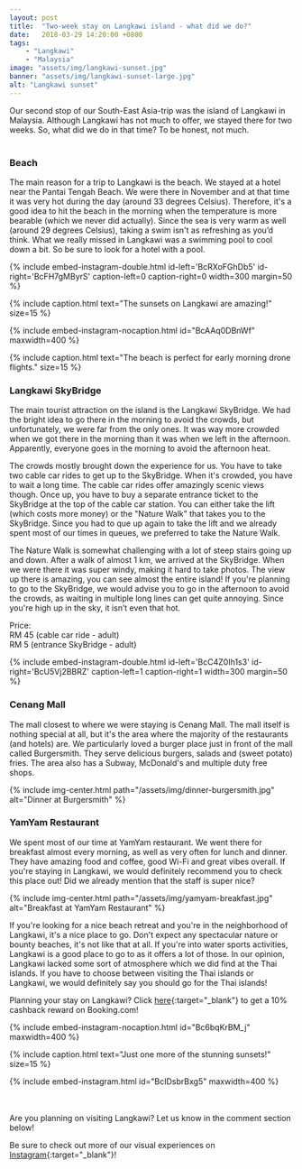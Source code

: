 ```yaml
---
layout: post
title:  "Two-week stay on Langkawi island - what did we do?"
date:   2018-03-29 14:20:00 +0800
tags:
    - "Langkawi"
    - "Malaysia"
image: "assets/img/langkawi-sunset.jpg"
banner: "assets/img/langkawi-sunset-large.jpg"
alt: "Langkawi sunset"
---
```


Our second stop of our South-East Asia-trip was the island of Langkawi in Malaysia. Although Langkawi has not much to offer, we stayed there for two weeks. So, what did we do in that time? To be honest, not much.
<br><br>

### Beach

The main reason for a trip to Langkawi is the beach. We stayed at a hotel near the Pantai Tengah Beach. We were there in November and at that time it was very hot during the day (around 33 degrees Celsius). Therefore, it's a good idea to hit the beach in the morning when the temperature is more bearable (which we never did actually). Since the sea is very warm as well (around 29 degrees Celsius), taking a swim isn't as refreshing as you’d think. What we really missed in Langkawi was a swimming pool to cool down a bit. So be sure to look for a hotel with a pool.

{% include embed-instagram-double.html id-left='BcRXoFGhDb5' id-right='BcFH7gMByrS' caption-left=0 caption-right=0 width=300 margin=50 %}

{% include caption.html text="The sunsets on Langkawi are amazing!" size=15 %}


{% include embed-instagram-nocaption.html id="BcAAq0DBnWf" maxwidth=400 %}

{% include caption.html text="The beach is perfect for early morning drone flights." size=15 %}

### Langkawi SkyBridge 

The main tourist attraction on the island is the Langkawi SkyBridge. We had the bright idea to go there in the morning to avoid the crowds, but unfortunately, we were far from the only ones. It was way more crowded when we got there in the morning than it was when we left in the afternoon. Apparently, everyone goes in the morning to avoid the afternoon heat. 

The crowds mostly brought down the experience for us. You have to take two cable car rides to get up to the SkyBridge. When it's crowded, you have to wait a long time. The cable car rides offer amazingly scenic views though. Once up, you have to buy a separate entrance ticket to the SkyBridge at the top of the cable car station. You can either take the lift (which costs more money) or the "Nature Walk" that takes you to the SkyBridge. Since you had to que up again to take the lift and we already spent most of our times in queues, we preferred to take the Nature Walk. 

The Nature Walk is somewhat challenging with a lot of steep stairs going up and down. After a walk of almost 1 km, we arrived at the SkyBridge. When we were there it was super windy, making it hard to take photos. The view up there is amazing, you can see almost the entire island! If you're planning to go to the SkyBridge, we would advise you to go in the afternoon to avoid the crowds, as waiting in multiple long lines can get quite annoying. Since you're high up in the sky, it isn’t even that hot. 

Price:<br>
RM 45 (cable car ride - adult)<br>
RM 5 (entrance SkyBridge - adult) 

{% include embed-instagram-double.html id-left='BcC4Z0Ih1s3' id-right='BcU5Vj2BBRZ' caption-left=1 caption-right=1 width=300 margin=50 %}

### Cenang Mall

The mall closest to where we were staying is Cenang Mall. The mall itself is nothing special at all, but it's the area where the majority of the restaurants (and hotels) are. We particularly loved a burger place just in front of the mall called Burgersmith. They serve delicious burgers, salads and (sweet potato) fries. The area also has a Subway, McDonald's and multiple duty free shops.

{% include img-center.html path="/assets/img/dinner-burgersmith.jpg" alt="Dinner at Burgersmith" %}

### YamYam Restaurant

We spent most of our time at YamYam restaurant. We went there for breakfast almost every morning, as well as very often for lunch and dinner. They have amazing food and coffee, good Wi-Fi and great vibes overall. If you're staying in Langkawi, we would definitely recommend you to check this place out! Did we already mention that the staff is super nice?

{% include img-center.html path="/assets/img/yamyam-breakfast.jpg" alt="Breakfast at YamYam Restaurant" %}

If you're looking for a nice beach retreat and you're in the neighborhood of Langkawi, it's a nice place to go. Don't expect any spectacular nature or bounty beaches, it's not like that at all. If you're into water sports activities, Langkawi is a good place to go to as it offers a lot of those. In our opinion, Langkawi lacked some sort of atmosphere which we did find at the Thai islands. If you have to choose between visiting the Thai islands or Langkawi, we would definitely say you should go for the Thai islands! 

Planning your stay on Langkawi? Click [here][booking.com]{:target="_blank"} to get a 10% cashback reward on Booking.com! 

{% include embed-instagram-nocaption.html id="Bc6bqKrBM_j" maxwidth=400 %}

{% include caption.html text="Just one more of the stunning sunsets!" size=15 %}

{% include embed-instagram.html id="BcIDsbrBxg5" maxwidth=400 %}

<br><br>
Are you planning on visiting Langkawi? Let us know in the comment section below! 

Be sure to check out more of our visual experiences on  [Instagram][instagram]{:target="_blank"}!

[instagram]: https://instagram.com/kipamojo
[booking.com]: https://www.booking.com/s/11_6/joop9916